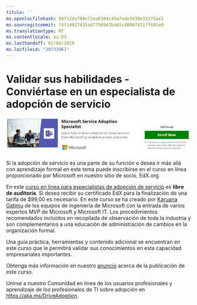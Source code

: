 ```yaml
---
título: ''
ms.openlocfilehash: 80f12da704ef2ea8304c49a7ede3d36e33375ae1
ms.sourcegitcommit: f4f14027435ad7750943bab5c48007431ff691e0
ms.translationtype: MT
ms.contentlocale: es-ES
ms.lasthandoff: 02/04/2019
ms.locfileid: "29733961"
---
```

# <a name="validate-your-skills---become-a-service-adoption-specialist"></a>Validar sus habilidades - Conviértase en un especialista de adopción de servicio

![Servicio adopción especialista en curso](media/champs_sascourse.png)

Si la adopción de servicio es una parte de su función o desea ir más allá con aprendizaje formal en este tema puede inscribirse en el curso en línea proporcionado por Microsoft en nuestro sitio de socio, EdX.org. 

En este [curso en línea para especialistas de adopción de servicio](https://aka.ms/AdoptionCert) es **libre de auditoría**.  Si desea recibir su certificado EdX para la finalización de una tarifa de $99,00 es necesario.  En este curso se ha creado por [Karuana Gatimu](https://linkedin.com/in/karuanagatimu) de los equipos de ingeniería de Microsoft con la entrada de varios expertos MVP de Microsoft y Microsoft IT.  Los procedimientos recomendados incluidos en recopilada de observación de toda la industria y son complementarios a una educación de administración de cambios en la organización formal.  

Una guía práctica, herramientas y contenido adicional se encuentran en este curso que le permitirá validar sus conocimientos en esta capacidad empresariales importantes.  

Obtenga más información en nuestro [anuncio](https://aka.ms/AdoptionCertAnnouncement) acerca de la publicación de este curso. 

Unirse a nuestro Comunidad en línea de los usuarios profesionales y aprendizaje de los profesionales de TI sobre adopción en https://aka.ms/DriveAdoption. 